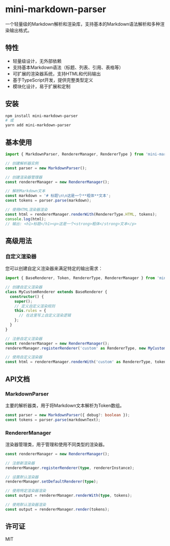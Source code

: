# mini-markdown-parser

一个轻量级的Markdown解析和渲染库，支持基本的Markdown语法解析和多种渲染输出格式。

## 特性

- 轻量级设计，无外部依赖
- 支持基本Markdown语法（标题、列表、引用、表格等）
- 可扩展的渲染器系统，支持HTML和代码输出
- 基于TypeScript开发，提供完整类型定义
- 模块化设计，易于扩展和定制

## 安装

```bash
npm install mini-markdown-parser
# 或
yarn add mini-markdown-parser
```

## 基本使用

```typescript
import { MarkdownParser, RendererManager, RendererType } from 'mini-markdown-parser';

// 创建解析器实例
const parser = new MarkdownParser();

// 创建渲染器管理器
const rendererManager = new RendererManager();

// 解析Markdown文本
const markdown = '# 标题\n\n这是一个**粗体**文本';
const tokens = parser.parse(markdown);

// 使用HTML渲染器渲染
const html = rendererManager.renderWith(RendererType.HTML, tokens);
console.log(html);
// 输出: <h1>标题</h1><p>这是一个<strong>粗体</strong>文本</p>
```

## 高级用法

### 自定义渲染器

您可以创建自定义渲染器来满足特定的输出需求：

```typescript
import { BaseRenderer, Token, RendererType, RendererManager } from 'mini-markdown-parser';

// 创建自定义渲染器
class MyCustomRenderer extends BaseRenderer {
  constructor() {
    super();
    // 定义自定义渲染规则
    this.rules = {
      // 在这里写上自定义渲染逻辑
    };
  }
}

// 注册自定义渲染器
const rendererManager = new RendererManager();
rendererManager.registerRenderer('custom' as RendererType, new MyCustomRenderer());

// 使用自定义渲染器
const html = rendererManager.renderWith('custom' as RendererType, tokens);
```

## API文档

### MarkdownParser

主要的解析器类，用于将Markdown文本解析为Token数组。

```typescript
const parser = new MarkdownParser({ debug?: boolean });
const tokens = parser.parse(markdownText);
```

### RendererManager

渲染器管理类，用于管理和使用不同类型的渲染器。

```typescript
const rendererManager = new RendererManager();

// 注册新渲染器
rendererManager.registerRenderer(type, rendererInstance);

// 设置默认渲染器
rendererManager.setDefaultRenderer(type);

// 使用特定渲染器渲染
const output = rendererManager.renderWith(type, tokens);

// 使用默认渲染器渲染
const output = rendererManager.render(tokens);
```

## 许可证

MIT